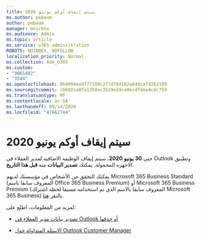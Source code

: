 ```yaml
---
title: سيتم إيقاف أوكم يونيو 2020
ms.author: pebaum
author: pebaum
manager: mnirkhe
ms.audience: Admin
ms.topic: article
ms.service: o365-administration
ROBOTS: NOINDEX, NOFOLLOW
localization_priority: Normal
ms.collection: Adm_O365
ms.custom:
- "9001492"
- "3544"
ms.openlocfilehash: 0b4094eadf77180c2f7d78d102a64dcafd262199
ms.sourcegitcommit: c6692ce0fa1358ec3529e59ca0ecdfdea4cdc759
ms.translationtype: MT
ms.contentlocale: ar-SA
ms.lasthandoff: 09/14/2020
ms.locfileid: "47662744"
---
```

# <a name="ocm-to-be-retired-june-2020"></a>سيتم إيقاف أوكم يونيو 2020


حتى **30 يونيو 2020**، سيتم إيقاف الوظيفة الاضافيه لمدير العملاء في Outlook وتطبيق الاجهزه المحمولة. يمكنك  **تصدير البيانات**  منه  **قبل هذا التاريخ**.  

يمكنك التحقق من الأشخاص في مؤسستك لديهم Microsoft 365 Business Standard (المعروف سابقا باسم Office 365 Business Premium) أو Microsoft 365 Business Premium (المعروف سابقا بالاسم الذي تم استخدامه مسبقا لخطه اشتراك Microsoft 365 Business) بالنقر [هنا](https://admin.microsoft.com/AdminPortal/Home?ref=/users).

لمزيد من المعلومات، اطلع على:

- [تصدير بيانات مدير العملاء في Outlook أو حذفها](https://support.office.com/article/1a421cb4-e8de-4b44-bfb8-710b92820439)

- [الاسئله المتداولة حول Outlook Customer Manager](https://support.office.com/article/88e127ca-43a1-4c9d-8d52-6ad3a80f9c32)

